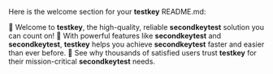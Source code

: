 Here is the welcome section for your **testkey** README.md:

👋 Welcome to **testkey**, the high-quality, reliable **secondkeytest** solution you can count on! 💪 With powerful features like **secondkeytest** and **secondkeytest**, **testkey** helps you achieve **secondkeytest** faster and easier than ever before. 🚀 See why thousands of satisfied users trust **testkey** for their mission-critical **secondkeytest** needs.

